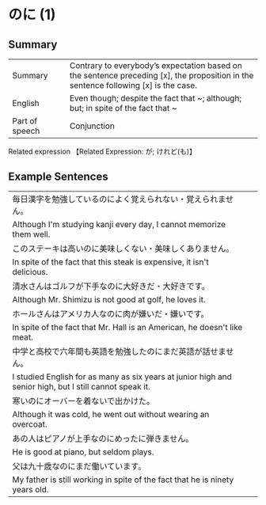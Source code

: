 # のに (1)

## Summary

<table><tr>   <td>Summary<td>   <td>Contrary to everybody’s expectation based on the sentence preceding [x], the proposition in the sentence following [x] is the case.</td><tr><tr>   <td>English<td>   <td>Even though; despite the fact that ~; although; but; in spite of the fact that ~</td><tr><tr>   <td>Part of speech<td>   <td>Conjunction</td><tr></table><tr>   <td>Related expression<td>   <td>【Related Expression: が; けれど(も)】</td><tr></table></table>

## Example Sentences

<table><tr><td>毎日漢字を勉強しているのによく覚えられない・覚えられません。<td><tr><tr><td>Although I'm studying kanji every day, I cannot memorize them well.<td><tr><tr><td>このステーキは高いのに美味しくない・美味しくありません。<td><tr><tr><td>In spite of the fact that this steak is expensive, it isn't delicious.<td><tr><tr><td>清水さんはゴルフが下手なのに大好きだ・大好きです。<td><tr><tr><td>Although Mr. Shimizu is not good at golf, he loves it.<td><tr><tr><td>ホールさんはアメリカ人なのに肉が嫌いだ・嫌いです。<td><tr><tr><td>In spite of the fact that Mr. Hall is an American, he doesn't like meat.<td><tr><tr><td>中学と高校で六年間も英語を勉強したのにまだ英語が話せません。<td><tr><tr><td>I studied English for as many as six years at junior high and senior high, but I still cannot speak it.<td><tr><tr><td>寒いのにオーバーを着ないで出かけた。<td><tr><tr><td>Although it was cold, he went out without wearing an overcoat.<td><tr><tr><td>あの人はピアノが上手なのにめったに弾きません。<td><tr><tr><td>He is good at piano, but seldom plays.<td><tr><tr><td>父は九十歳なのにまだ働いています。<td><tr><tr><td>My father is still working in spite of the fact that he is ninety years old.<td><tr></table>

